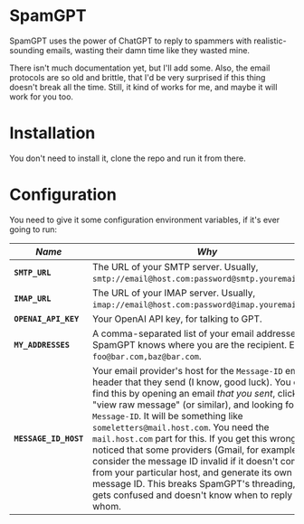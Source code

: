 SpamGPT
=======

SpamGPT uses the power of ChatGPT to reply to spammers with realistic-sounding emails,
wasting their damn time like they wasted mine.

There isn't much documentation yet, but I'll add some. Also, the email protocols are so
old and brittle, that I'd be very surprised if this thing doesn't break all the time.
Still, it kind of works for me, and maybe it will work for you too.


# Installation

You don't need to install it, clone the repo and run it from there.


# Configuration

You need to give it some configuration environment variables, if it's ever going to run:

| *Name* | *Why* |
|---|---|
| **`SMTP_URL`** | The URL of your SMTP server. Usually, `smtp://email@host.com:password@smtp.youremail.com`. |
| **`IMAP_URL`** | The URL of your IMAP server. Usually, `imap://email@host.com:password@imap.youremail.com`. |
| **`OPENAI_API_KEY`** | Your OpenAI API key, for talking to GPT. |
| **`MY_ADDRESSES`** | A comma-separated list of your email addresses, so SpamGPT knows where you are the recipient. E.g. `foo@bar.com,baz@bar.com`. |
| **`MESSAGE_ID_HOST`** | Your email provider's host for the `Message-ID` email header that they send (I know, good luck). You can find this by opening an email *that you sent*, clicking "view raw message" (or similar), and looking for `Message-ID`. It will be something like `someletters@mail.host.com`. You need the `mail.host.com` part for this. If you get this wrong, I've noticed that some providers (Gmail, for example) will consider the message ID invalid if it doesn't come from your particular host, and generate its own message ID. This breaks SpamGPT's threading, and it gets confused and doesn't know when to reply and to whom. |
